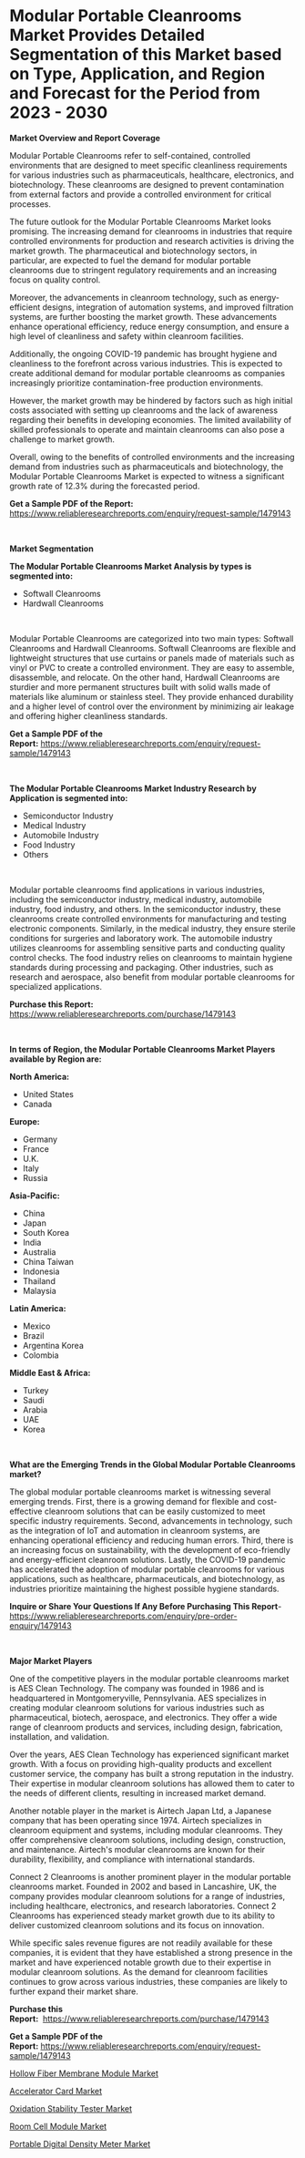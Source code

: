 <p><h1>Modular Portable Cleanrooms Market Provides Detailed Segmentation of this Market based on Type, Application, and Region and Forecast for the Period from 2023 - 2030</h1></p><p><strong>Market Overview and Report Coverage</strong></p>
<p><p>Modular Portable Cleanrooms refer to self-contained, controlled environments that are designed to meet specific cleanliness requirements for various industries such as pharmaceuticals, healthcare, electronics, and biotechnology. These cleanrooms are designed to prevent contamination from external factors and provide a controlled environment for critical processes.</p><p>The future outlook for the Modular Portable Cleanrooms Market looks promising. The increasing demand for cleanrooms in industries that require controlled environments for production and research activities is driving the market growth. The pharmaceutical and biotechnology sectors, in particular, are expected to fuel the demand for modular portable cleanrooms due to stringent regulatory requirements and an increasing focus on quality control.</p><p>Moreover, the advancements in cleanroom technology, such as energy-efficient designs, integration of automation systems, and improved filtration systems, are further boosting the market growth. These advancements enhance operational efficiency, reduce energy consumption, and ensure a high level of cleanliness and safety within cleanroom facilities.</p><p>Additionally, the ongoing COVID-19 pandemic has brought hygiene and cleanliness to the forefront across various industries. This is expected to create additional demand for modular portable cleanrooms as companies increasingly prioritize contamination-free production environments.</p><p>However, the market growth may be hindered by factors such as high initial costs associated with setting up cleanrooms and the lack of awareness regarding their benefits in developing economies. The limited availability of skilled professionals to operate and maintain cleanrooms can also pose a challenge to market growth.</p><p>Overall, owing to the benefits of controlled environments and the increasing demand from industries such as pharmaceuticals and biotechnology, the Modular Portable Cleanrooms Market is expected to witness a significant growth rate of 12.3% during the forecasted period.</p></p>
<p><strong>Get a Sample PDF of the Report:</strong> <a href="https://www.reliableresearchreports.com/enquiry/request-sample/1479143">https://www.reliableresearchreports.com/enquiry/request-sample/1479143</a></p>
<p>&nbsp;</p>
<p><strong>Market Segmentation</strong></p>
<p><strong>The Modular Portable Cleanrooms Market Analysis by types is segmented into:</strong></p>
<p><ul><li>Softwall Cleanrooms</li><li>Hardwall Cleanrooms</li></ul></p>
<p>&nbsp;</p>
<p><p>Modular Portable Cleanrooms are categorized into two main types: Softwall Cleanrooms and Hardwall Cleanrooms. Softwall Cleanrooms are flexible and lightweight structures that use curtains or panels made of materials such as vinyl or PVC to create a controlled environment. They are easy to assemble, disassemble, and relocate. On the other hand, Hardwall Cleanrooms are sturdier and more permanent structures built with solid walls made of materials like aluminum or stainless steel. They provide enhanced durability and a higher level of control over the environment by minimizing air leakage and offering higher cleanliness standards.</p></p>
<p><strong>Get a Sample PDF of the Report:</strong>&nbsp;<a href="https://www.reliableresearchreports.com/enquiry/request-sample/1479143">https://www.reliableresearchreports.com/enquiry/request-sample/1479143</a></p>
<p>&nbsp;</p>
<p><strong>The Modular Portable Cleanrooms Market Industry Research by Application is segmented into:</strong></p>
<p><ul><li>Semiconductor Industry</li><li>Medical Industry</li><li>Automobile Industry</li><li>Food Industry</li><li>Others</li></ul></p>
<p>&nbsp;</p>
<p><p>Modular portable cleanrooms find applications in various industries, including the semiconductor industry, medical industry, automobile industry, food industry, and others. In the semiconductor industry, these cleanrooms create controlled environments for manufacturing and testing electronic components. Similarly, in the medical industry, they ensure sterile conditions for surgeries and laboratory work. The automobile industry utilizes cleanrooms for assembling sensitive parts and conducting quality control checks. The food industry relies on cleanrooms to maintain hygiene standards during processing and packaging. Other industries, such as research and aerospace, also benefit from modular portable cleanrooms for specialized applications.</p></p>
<p><strong>Purchase this Report:</strong>&nbsp; <a href="https://www.reliableresearchreports.com/purchase/1479143">https://www.reliableresearchreports.com/purchase/1479143</a></p>
<p>&nbsp;</p>
<p><strong>In terms of Region, the Modular Portable Cleanrooms Market Players available by Region are:</strong></p>
<p>
    <p> <strong> North America: </strong>
        <ul>
            <li>United States</li>
            <li>Canada</li>
        </ul>
        </p> 
    <p> <strong> Europe: </strong>
        <ul>
            <li>Germany</li>
            <li>France</li>
            <li>U.K.</li>
            <li>Italy</li>
            <li>Russia</li>
        </ul>
        </p> 
    <p> <strong> Asia-Pacific: </strong>
        <ul>
            <li>China</li>
            <li>Japan</li>
            <li>South Korea</li>
            <li>India</li>
            <li>Australia</li>
            <li>China Taiwan</li>
            <li>Indonesia</li>
            <li>Thailand</li>
            <li>Malaysia</li>
        </ul>
        </p> 
    <p> <strong> Latin America: </strong>
        <ul>
            <li>Mexico</li>
            <li>Brazil</li>
            <li>Argentina Korea</li>
            <li>Colombia</li>
        </ul>
        </p> 
    <p> <strong> Middle East & Africa: </strong>
        <ul>
            <li>Turkey</li>
            <li>Saudi</li>
            <li>Arabia</li>
            <li>UAE</li>
            <li>Korea</li>
        </ul>
    </p>
    </p>
<p>&nbsp;</p>
<p><strong>What are the Emerging Trends in the Global Modular Portable Cleanrooms market?</strong></p>
<p><p>The global modular portable cleanrooms market is witnessing several emerging trends. First, there is a growing demand for flexible and cost-effective cleanroom solutions that can be easily customized to meet specific industry requirements. Second, advancements in technology, such as the integration of IoT and automation in cleanroom systems, are enhancing operational efficiency and reducing human errors. Third, there is an increasing focus on sustainability, with the development of eco-friendly and energy-efficient cleanroom solutions. Lastly, the COVID-19 pandemic has accelerated the adoption of modular portable cleanrooms for various applications, such as healthcare, pharmaceuticals, and biotechnology, as industries prioritize maintaining the highest possible hygiene standards.</p></p>
<p><strong>Inquire or Share Your Questions If Any Before Purchasing This Report</strong>- <a href="https://www.reliableresearchreports.com/enquiry/pre-order-enquiry/1479143">https://www.reliableresearchreports.com/enquiry/pre-order-enquiry/1479143</a></p>
<p>&nbsp;</p>
<p><strong>Major Market Players</strong></p>
<p><p>One of the competitive players in the modular portable cleanrooms market is AES Clean Technology. The company was founded in 1986 and is headquartered in Montgomeryville, Pennsylvania. AES specializes in creating modular cleanroom solutions for various industries such as pharmaceutical, biotech, aerospace, and electronics. They offer a wide range of cleanroom products and services, including design, fabrication, installation, and validation.</p><p>Over the years, AES Clean Technology has experienced significant market growth. With a focus on providing high-quality products and excellent customer service, the company has built a strong reputation in the industry. Their expertise in modular cleanroom solutions has allowed them to cater to the needs of different clients, resulting in increased market demand.</p><p>Another notable player in the market is Airtech Japan Ltd, a Japanese company that has been operating since 1974. Airtech specializes in cleanroom equipment and systems, including modular cleanrooms. They offer comprehensive cleanroom solutions, including design, construction, and maintenance. Airtech's modular cleanrooms are known for their durability, flexibility, and compliance with international standards.</p><p>Connect 2 Cleanrooms is another prominent player in the modular portable cleanrooms market. Founded in 2002 and based in Lancashire, UK, the company provides modular cleanroom solutions for a range of industries, including healthcare, electronics, and research laboratories. Connect 2 Cleanrooms has experienced steady market growth due to its ability to deliver customized cleanroom solutions and its focus on innovation.</p><p>While specific sales revenue figures are not readily available for these companies, it is evident that they have established a strong presence in the market and have experienced notable growth due to their expertise in modular cleanroom solutions. As the demand for cleanroom facilities continues to grow across various industries, these companies are likely to further expand their market share.</p></p>
<p><strong>Purchase this Report:</strong>&nbsp;&nbsp;<a href="https://www.reliableresearchreports.com/purchase/1479143">https://www.reliableresearchreports.com/purchase/1479143</a></p>
<p></p>
<p><strong>Get a Sample PDF of the Report:</strong>&nbsp;<a href="https://www.reliableresearchreports.com/enquiry/request-sample/1479143">https://www.reliableresearchreports.com/enquiry/request-sample/1479143</a></p>
<p><p><a href="https://www.linkedin.com/pulse/hollow-fiber-membrane-module-market-research-report-atkje/">Hollow Fiber Membrane Module Market</a></p><p><a href="https://medium.com/@freedayundt/accelerator-card-market-size-growth-forecast-2023-2030-4b922360e33a">Accelerator Card Market</a></p><p><a href="https://www.linkedin.com/pulse/oxidation-stability-tester-market-size-growth-forecast-aqm0e/">Oxidation Stability Tester Market</a></p><p><a href="https://medium.com/@erickasauer/room-cell-module-market-size-growth-forecast-2023-2030-197c0a034a30">Room Cell Module Market</a></p><p><a href="https://www.linkedin.com/pulse/portable-digital-density-meter-market-size-share-amp-aubse/">Portable Digital Density Meter Market</a></p></p>
